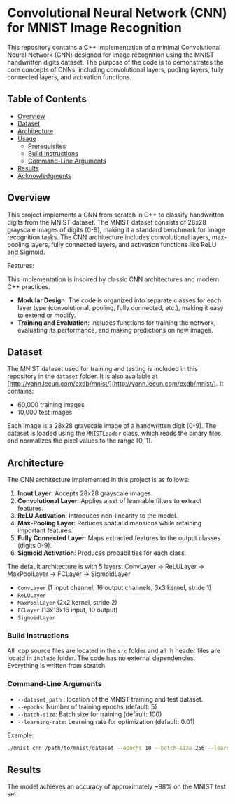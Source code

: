# Convolutional Neural Network (CNN) for MNIST Image Recognition

This repository contains a C++ implementation of a minimal Convolutional Neural Network (CNN) designed for image recognition using the MNIST handwritten digits dataset. The purpose of the code is to demonstrates the core concepts of CNNs, including convolutional layers, pooling layers, fully connected layers, and activation functions.

## Table of Contents

- [Overview](#overview)
- [Dataset](#dataset)
- [Architecture](#architecture)
- [Usage](#usage)
  - [Prerequisites](#prerequisites)
  - [Build Instructions](#build-instructions)
  - [Command-Line Arguments](#command-line-arguments)
- [Results](#results)
- [Acknowledgments](#acknowledgments)

## Overview

This project implements a CNN from scratch in C++ to classify handwritten digits from the MNIST dataset. The MNIST dataset consists of 28x28 grayscale images of digits (0-9), making it a standard benchmark for image recognition tasks. The CNN architecture includes convolutional layers, max-pooling layers, fully connected layers, and activation functions like ReLU and Sigmoid.

Features:

This implementation is inspired by classic CNN architectures and modern C++ practices.

- **Modular Design**: The code is organized into separate classes for each layer type (convolutional, pooling, fully connected, etc.), making it easy to extend or modify.
- **Training and Evaluation**: Includes functions for training the network, evaluating its performance, and making predictions on new images.

## Dataset

The MNIST dataset used for training and testing is included in this repository in the `dataset` folder. It is also available at [http://yann.lecun.com/exdb/mnist/](http://yann.lecun.com/exdb/mnist/). It contains:

- 60,000 training images
- 10,000 test images

Each image is a 28x28 grayscale image of a handwritten digit (0-9). The dataset is loaded using the `MNISTLoader` class, which reads the binary files and normalizes the pixel values to the range [0, 1].

## Architecture

The CNN architecture implemented in this project is as follows:

1. **Input Layer**: Accepts 28x28 grayscale images.
2. **Convolutional Layer**: Applies a set of learnable filters to extract features.
3. **ReLU Activation**: Introduces non-linearity to the model.
4. **Max-Pooling Layer**: Reduces spatial dimensions while retaining important features.
5. **Fully Connected Layer**: Maps extracted features to the output classes (digits 0-9).
6. **Sigmoid Activation**: Produces probabilities for each class.

The default architecture is with 5 layers: ConvLayer -> ReLULayer -> MaxPoolLayer -> FCLayer -> SigmoidLayer

- `ConvLayer` (1 input channel, 16 output channels, 3x3 kernel, stride 1)
- `ReLULayer`
- `MaxPoolLayer` (2x2 kernel, stride 2)
- `FCLayer` (13x13x16 input, 10 output)
- `SigmoidLayer`

### Build Instructions

All .cpp source files are located in the `src` folder and all .h header files are locatd in `include` folder. The code has no external dependencies. Everything is written from scratch.

### Command-Line Arguments

- `--dataset_path` : location of the MNIST training and test dataset. 
- `--epochs`: Number of training epochs (default: 5)
- `--batch-size`: Batch size for training (default: 100)
- `--learning-rate`: Learning rate for optimization (default: 0.01)

Example:

```bash
./mnist_cnn /path/to/mnist/dataset --epochs 10 --batch-size 256 --learning-rate 0.001
```

## Results

The model achieves an accuracy of approximately ~98% on the MNIST test set. 
